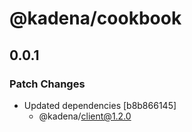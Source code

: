 # @kadena/cookbook

## 0.0.1

### Patch Changes

- Updated dependencies [b8b866145]
  - @kadena/client@1.2.0
